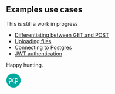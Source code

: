 ## Examples use cases
This is still a work in progress

- [Differentiating between GET and POST](./)
- [Uploading files](./)
- [Connecting to Postgres](./)
- [JWT authentication](./)


Happy hunting. 

<img src="https://raw.githubusercontent.com/alekcz/pcp/master/assets/logo/logo-alt.svg" width="40px">